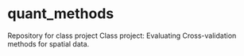 # quant_methods
Repository for class project
Class project: Evaluating Cross-validation methods for spatial data.
